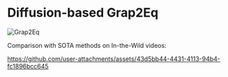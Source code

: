 # Diffusion-based Grap2Eq

![Grap2Eq](https://github.com/user-attachments/assets/267edb84-523e-4316-bc7b-21c4a4805723)

Comparison with SOTA methods on In-the-Wild videos:

https://github.com/user-attachments/assets/43d5bb44-4431-4113-94b4-fc1896bcc645
